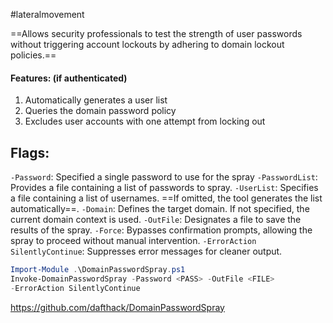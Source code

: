 #lateralmovement

==Allows security professionals to test the strength of user passwords without triggering account lockouts by adhering to domain lockout policies.==

#### Features: (if authenticated)
1. Automatically generates a user list
2. Queries the domain password policy
3. Excludes user accounts with one attempt from locking out

## Flags:
`-Password`: Specified a single password to use for the spray
`-PasswordList`: Provides a file containing a list of passwords to spray.
`-UserList`: Specifies a file containing a list of usernames. ==If omitted, the tool generates the list automatically==.
`-Domain`: Defines the target domain. If not specified, the current domain context is used.
`-OutFile`: Designates a file to save the results of the spray.
`-Force`: Bypasses confirmation prompts, allowing the spray to proceed without manual intervention.
`-ErrorAction SilentlyContinue`: Suppresses error messages for cleaner output.


```powershell
Import-Module .\DomainPasswordSpray.ps1
Invoke-DomainPasswordSpray -Password <PASS> -OutFile <FILE> 
-ErrorAction SilentlyContinue
```

https://github.com/dafthack/DomainPasswordSpray
